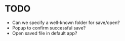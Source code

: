 ﻿# TODO
* Can we specify a well-known folder for save/open?
* Popup to confirm successful save?
* Open saved file in default app?
